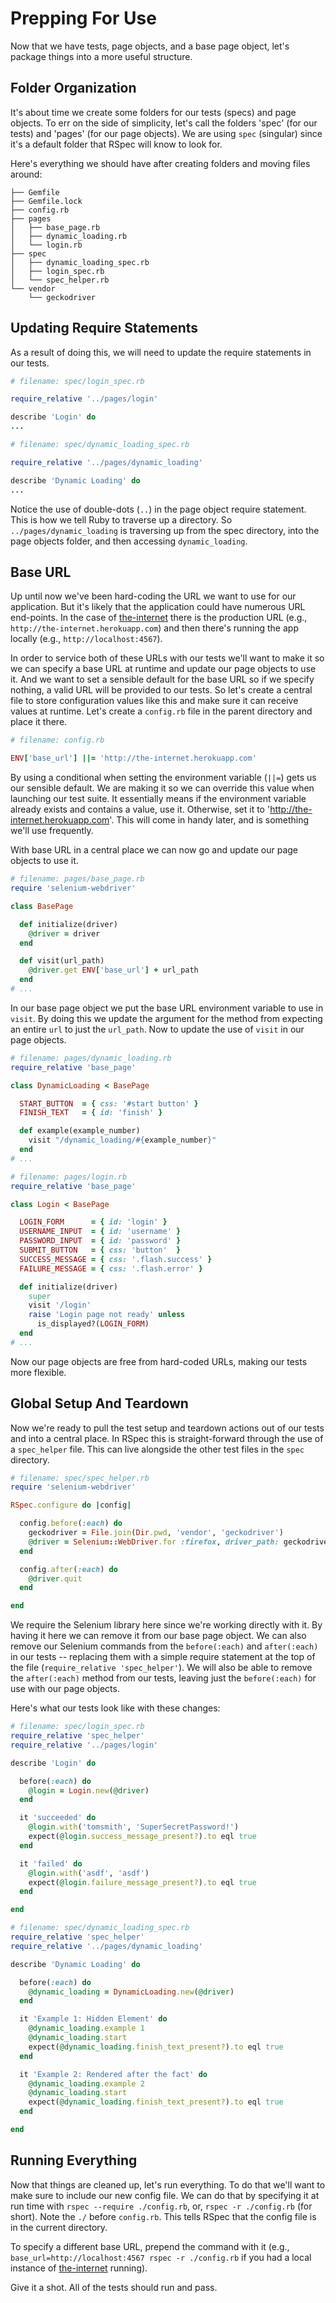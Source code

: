 # Prepping For Use

Now that we have tests, page objects, and a base page object, let's package things into a more useful structure.

## Folder Organization

It's about time we create some folders for our tests (specs) and page objects. To err on the side of simplicity, let's call the folders 'spec' (for our tests) and 'pages' (for our page objects). We are using `spec` (singular) since it's a default folder that RSpec will know to look for.

Here's everything we should have after creating folders and moving files around:

```text
├── Gemfile
├── Gemfile.lock
├── config.rb
├── pages
│   ├── base_page.rb
│   ├── dynamic_loading.rb
│   └── login.rb
├── spec
│   ├── dynamic_loading_spec.rb
│   ├── login_spec.rb
│   └── spec_helper.rb
└── vendor
    └── geckodriver
```

## Updating Require Statements

As a result of doing this, we will need to update the require statements in our tests.

```ruby
# filename: spec/login_spec.rb

require_relative '../pages/login'

describe 'Login' do
...
```

```ruby
# filename: spec/dynamic_loading_spec.rb

require_relative '../pages/dynamic_loading'

describe 'Dynamic Loading' do
...
```

Notice the use of double-dots (`..`) in the page object require statement. This is how we tell Ruby to traverse up a directory. So `../pages/dynamic_loading` is traversing up from the spec directory, into the page objects folder, and then accessing `dynamic_loading`.

## Base URL

Up until now we've been hard-coding the URL we want to use for our application. But it's likely that the application could have numerous URL end-points. In the case of [the-internet](https://github.com/tourdedave/the-internet) there is the production URL (e.g., `http://the-internet.herokuapp.com`) and then there's running the app locally (e.g., `http://localhost:4567`).

In order to service both of these URLs with our tests we'll want to make it so we can specify a base URL at runtime and update our page objects to use it. And we want to set a sensible default for the base URL so if we specify nothing, a valid URL will be provided to our tests. So let's create a central file to store configuration values like this and make sure it can receive values at runtime. Let's create a `config.rb` file in the parent directory and place it there.

```ruby
# filename: config.rb

ENV['base_url'] ||= 'http://the-internet.herokuapp.com'
```

By using a conditional when setting the environment variable (`||=`) gets us our sensible default. We are making it so we can override this value when launching our test suite. It essentially means if the environment variable already exists and contains a value, use it. Otherwise, set it to 'http://the-internet.herokuapp.com'. This will come in handy later, and is something we'll use frequently.

With base URL in a central place we can now go and update our page objects to use it.

```ruby
# filename: pages/base_page.rb
require 'selenium-webdriver'

class BasePage

  def initialize(driver)
    @driver = driver
  end

  def visit(url_path)
    @driver.get ENV['base_url'] + url_path
  end
# ...
```

In our base page object we put the base URL environment variable to use in `visit`. By doing this we update the argument for the method from expecting an entire `url` to just the `url_path`. Now to update the use of `visit` in our page objects.

```ruby
# filename: pages/dynamic_loading.rb
require_relative 'base_page'

class DynamicLoading < BasePage

  START_BUTTON  = { css: '#start button' }
  FINISH_TEXT   = { id: 'finish' }

  def example(example_number)
    visit "/dynamic_loading/#{example_number}"
  end
# ...
```

```ruby
# filename: pages/login.rb
require_relative 'base_page'

class Login < BasePage

  LOGIN_FORM      = { id: 'login' }
  USERNAME_INPUT  = { id: 'username' }
  PASSWORD_INPUT  = { id: 'password' }
  SUBMIT_BUTTON   = { css: 'button'  }
  SUCCESS_MESSAGE = { css: '.flash.success' }
  FAILURE_MESSAGE = { css: '.flash.error' }

  def initialize(driver)
    super
    visit '/login'
    raise 'Login page not ready' unless
      is_displayed?(LOGIN_FORM)
  end
# ...
```

Now our page objects are free from hard-coded URLs, making our tests more flexible.

## Global Setup And Teardown

Now we're ready to pull the test setup and teardown actions out of our tests and into a central place. In RSpec this is straight-forward through the use of a `spec_helper` file. This can live alongside the other test files in the `spec` directory.

```ruby
# filename: spec/spec_helper.rb
require 'selenium-webdriver'

RSpec.configure do |config|

  config.before(:each) do
    geckodriver = File.join(Dir.pwd, 'vendor', 'geckodriver')
    @driver = Selenium::WebDriver.for :firefox, driver_path: geckodriver
  end

  config.after(:each) do
    @driver.quit
  end

end
```

We require the Selenium library here since we're working directly with it. By having it here we can remove it from our base page object. We can also remove our Selenium commands from the `before(:each)` and `after(:each)` in our tests -- replacing them with a simple require statement at the top of the file (`require_relative 'spec_helper'`). We will also be able to remove the `after(:each)` method from our tests, leaving just the `before(:each)` for use with our page objects.

Here's what our tests look like with these changes:

```ruby
# filename: spec/login_spec.rb
require_relative 'spec_helper'
require_relative '../pages/login'

describe 'Login' do

  before(:each) do
    @login = Login.new(@driver)
  end

  it 'succeeded' do
    @login.with('tomsmith', 'SuperSecretPassword!')
    expect(@login.success_message_present?).to eql true
  end

  it 'failed' do
    @login.with('asdf', 'asdf')
    expect(@login.failure_message_present?).to eql true
  end

end
```

```ruby
# filename: spec/dynamic_loading_spec.rb
require_relative 'spec_helper'
require_relative '../pages/dynamic_loading'

describe 'Dynamic Loading' do

  before(:each) do
    @dynamic_loading = DynamicLoading.new(@driver)
  end

  it 'Example 1: Hidden Element' do
    @dynamic_loading.example 1
    @dynamic_loading.start
    expect(@dynamic_loading.finish_text_present?).to eql true
  end

  it 'Example 2: Rendered after the fact' do
    @dynamic_loading.example 2
    @dynamic_loading.start
    expect(@dynamic_loading.finish_text_present?).to eql true
  end

end
```

## Running Everything

Now that things are cleaned up, let's run everything. To do that we'll want to make sure to include our new config file. We can do that by specifying it at run time with `rspec --require ./config.rb`, or, `rspec -r ./config.rb` (for short). Note the `./` before `config.rb`. This tells RSpec that the config file is in the current directory.

To specify a different base URL, prepend the command with it (e.g., `base_url=http://localhost:4567 rspec -r ./config.rb` if you had a local instance of [the-internet](https://github.com/tourdedave/the-internet) running).

Give it a shot. All of the tests should run and pass.
